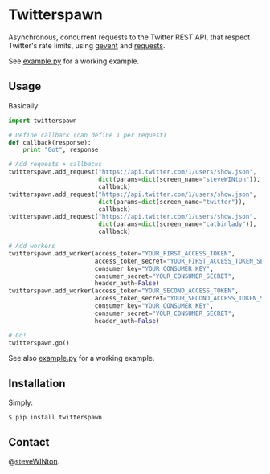 # Twitterspawn

Asynchronous, concurrent requests to the Twitter REST API, that respect Twitter's rate limits, using [gevent](http://www.gevent.org/) and [requests](http://docs.python-requests.org/).

See [example.py](https://github.com/swinton/twitterspawn/blob/develop/example.py) for a working example.

## Usage
Basically:

```python
import twitterspawn

# Define callback (can define 1 per request)
def callback(response):
    print "Got", response

# Add requests + callbacks
twitterspawn.add_request("https://api.twitter.com/1/users/show.json", 
                         dict(params=dict(screen_name="steveWINton")),
                         callback)
twitterspawn.add_request("https://api.twitter.com/1/users/show.json", 
                         dict(params=dict(screen_name="twitter")),
                         callback)
twitterspawn.add_request("https://api.twitter.com/1/users/show.json", 
                         dict(params=dict(screen_name="catbinlady")),
                         callback)

# Add workers
twitterspawn.add_worker(access_token="YOUR_FIRST_ACCESS_TOKEN", 
                        access_token_secret="YOUR_FIRST_ACCESS_TOKEN_SECRET", 
                        consumer_key="YOUR_CONSUMER_KEY", 
                        consumer_secret="YOUR_CONSUMER_SECRET", 
                        header_auth=False)
twitterspawn.add_worker(access_token="YOUR_SECOND_ACCESS_TOKEN", 
                        access_token_secret="YOUR_SECOND_ACCESS_TOKEN_SECRET", 
                        consumer_key="YOUR_CONSUMER_KEY", 
                        consumer_secret="YOUR_CONSUMER_SECRET", 
                        header_auth=False)

# Go!
twitterspawn.go()
```

See also [example.py](https://github.com/swinton/twitterspawn/blob/develop/example.py) for a working example.

## Installation
Simply:

    $ pip install twitterspawn

## Contact

@[steveWINton](https://twitter.com/steveWINton).